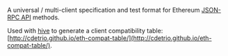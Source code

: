 A universal / multi-client specification and test format for Ethereum [JSON-RPC API](https://github.com/ethereum/wiki/wiki/JSON-RPC) methods.

Used with [hive](https://github.com/karalabe/hive) to generate a client compatibility table: [http://cdetrio.github.io/eth-compat-table/](http://cdetrio.github.io/eth-compat-table/).


